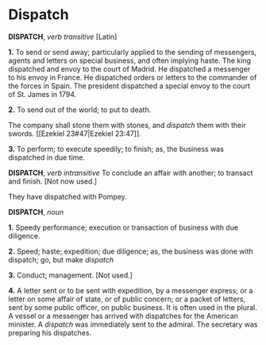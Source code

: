 # Dispatch

**DISPATCH**, _verb transitive_ \[Latin\]

**1.** To send or send away; particularly applied to the sending of messengers, agents and letters on special business, and often implying haste. The king dispatched and envoy to the court of Madrid. He dispatched a messenger to his envoy in France. He dispatched orders or letters to the commander of the forces in Spain. The president dispatched a special envoy to the court of St. James in 1794.

**2.** To send out of the world; to put to death.

The company shall stone them with stones, and _dispatch_ them with their swords. [[Ezekiel 23#47|Ezekiel 23:47]].

**3.** To perform; to execute speedily; to finish; as, the business was dispatched in due time.

**DISPATCH**, _verb intransitive_ To conclude an affair with another; to transact and finish. \[Not now used.\]

They have dispatched with Pompey.

**DISPATCH**, _noun_

**1.** Speedy performance; execution or transaction of business with due diligence.

**2.** Speed; haste; expedition; due diligence; as, the business was done with dispatch; go, but make _dispatch_

**3.** Conduct; management. \[Not used.\]

**4.** A letter sent or to be sent with expedition, by a messenger express; or a letter on some affair of state, or of public concern; or a packet of letters, sent by some public officer, on public business. It is often used in the plural. A vessel or a messenger has arrived with dispatches for the American minister. A _dispatch_ was immediately sent to the admiral. The secretary was preparing his dispatches.